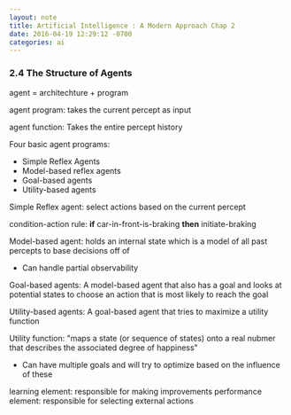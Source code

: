 ```yaml
---
layout: note
title: Artificial Intelligence : A Modern Approach Chap 2
date: 2016-04-19 12:29:12 -0700
categories: ai
---
```


### 2.4 The Structure of Agents

agent = architechture + program

agent program: takes the current percept as input

agent function: Takes the entire percept history

Four basic agent programs:

  - Simple Reflex Agents
  - Model-based reflex agents
  - Goal-based agents
  - Utility-based agents

Simple Reflex agent: select actions based on the current percept

condition-action rule:
  __if__ car-in-front-is-braking __then__ initiate-braking

Model-based agent: holds an internal state which is a model of all past percepts to base decisions off of
  - Can handle partial observability

Goal-based agents: A model-based agent that also has a goal and looks at potential states to choose an action that is most likely to reach the goal

Utility-based agents: A goal-based agent that tries to maximize a utility function

Utility function: "maps a state (or sequence of states) onto a real nubmer that describes the
                   associated degree of happiness"

 - Can have multiple goals and will try to optimize based on the influence of these

learning element: responsible for making improvements
performance element: responsible for selecting external actions
